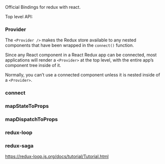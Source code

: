 
Official Bindings for redux with react.

Top level API:

### Provider

The `<Provider />` makes the Redux store available to any nested components that have been wrapped in the `connect()` function.

Since any React component in a React Redux app can be connected, most applications will render a `<Provider>` at the top level, with the entire app’s component tree inside of it.

Normally, you can’t use a connected component unless it is nested inside of a `<Provider>`.


### connect

### mapStateToProps

### mapDispatchToProps

### redux-loop

### redux-saga

https://redux-loop.js.org/docs/tutorial/Tutorial.html